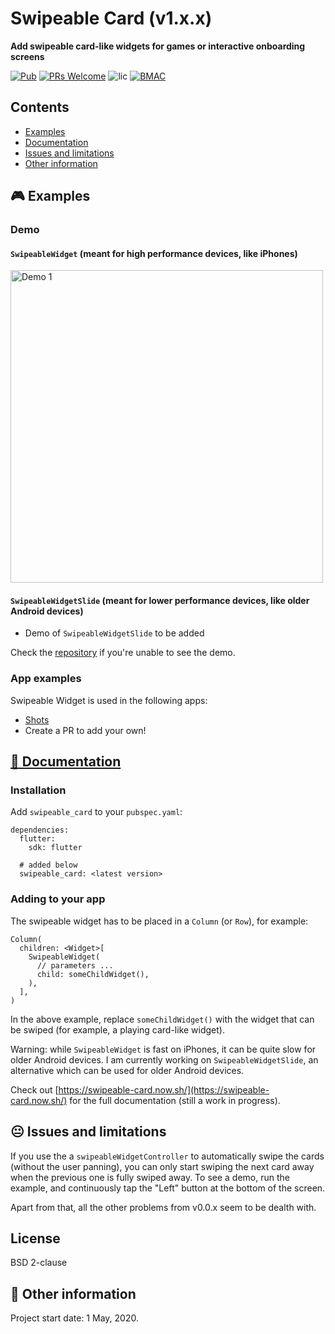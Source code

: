 <!-- omit in toc -->
# Swipeable Card (v1.x.x)

**Add swipeable card-like widgets for games or interactive onboarding screens**

[![Pub](https://img.shields.io/pub/v/swipeable_card.svg?style=flat-square)]()
[![PRs Welcome](https://img.shields.io/badge/PRs-welcome-brightgreen.svg?style=flat-square)](http://makeapullrequest.com)
![lic](https://img.shields.io/github/license/themindstorm/swipeable_card?style=flat-square)
[![BMAC](https://img.shields.io/badge/Donate-Buy%20Me%20A%20Coffee-orange.svg?style=flat-square)](https://www.buymeacoffee.com/ninest) 


## Contents
- [Examples](#Examples)
- [Documentation](#Documentation)
- [Issues and limitations](#Issues-and-limitations)
- [Other information](#Other-information)

## 🎮 Examples

### Demo

#### `SwipeableWidget` (meant for high performance devices, like iPhones)
<!-- <img alt="Demo 1" src="./readme-assets/demo-1.gif" height="500">  -->
<img alt="Demo 1" src="https://github.com/ninest/swipeable_card/blob/v1.x.x/readme-assets/demo-1.gif?raw=true" height="500"> 

#### `SwipeableWidgetSlide` (meant for lower performance devices, like older Android devices)

- Demo of `SwipeableWidgetSlide` to be added

Check the [repository](https://github.com/ninest/swipeable_card) if you're unable to see the demo.

### App examples
Swipeable Widget is used in the following apps:
- [Shots](https://github.com/ninest/Shots)
- Create a PR to add your own!

## [📒 Documentation](https://swipeable-card.now.sh/)

### Installation
Add `swipeable_card` to your `pubspec.yaml`:

```
dependencies:
  flutter:
    sdk: flutter

  # added below
  swipeable_card: <latest version>
```

### Adding to your app

The swipeable widget has to be placed in a `Column` (or `Row`), for example:

```
Column(
  children: <Widget>[
    SwipeableWidget(
      // parameters ...
      child: someChildWidget(),
    ),
  ],
)
```

In the above example, replace `someChildWidget()` with the widget that can be swiped (for example, a playing card-like widget).

Warning: while `SwipeableWidget` is fast on iPhones, it can be quite slow for older Android devices. I am currently working on `SwipeableWidgetSlide`, an alternative which can be used for older Android devices.

Check out [https://swipeable-card.now.sh/](https://swipeable-card.now.sh/) for the full documentation (still a work in progress).


## 😐 Issues and limitations

If you use the a `swipeableWidgetController` to automatically swipe the cards (without the user panning), you can only start swiping the next card away when the previous one is fully swiped away. To see a demo, run the example, and continuously tap the "Left" button at the bottom of the screen.

Apart from that, all the other problems from v0.0.x seem to be dealth with.

## License
BSD 2-clause

## 📝 Other information
Project start date: 1 May, 2020.

<!-- This package was extracted from my app [Shots](https://github.com/themindstorm/Shots). Check it out! -->